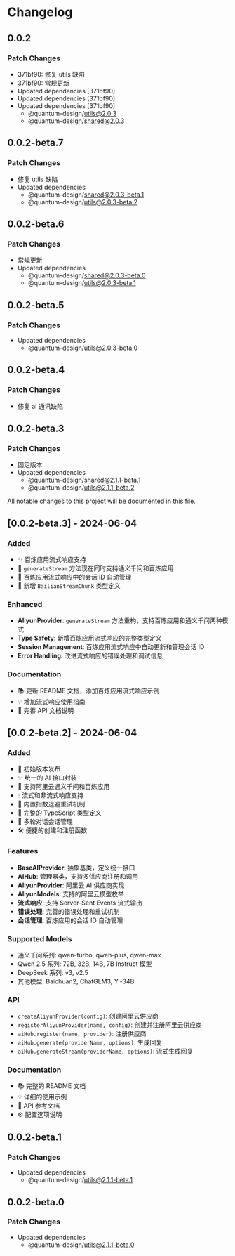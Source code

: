 # Changelog

## 0.0.2

### Patch Changes

-   371bf90: 修复 utils 缺陷
-   371bf90: 常规更新
-   Updated dependencies [371bf90]
-   Updated dependencies [371bf90]
-   Updated dependencies [371bf90]
    -   @quantum-design/utils@2.0.3
    -   @quantum-design/shared@2.0.3

## 0.0.2-beta.7

### Patch Changes

-   修复 utils 缺陷
-   Updated dependencies
    -   @quantum-design/shared@2.0.3-beta.1
    -   @quantum-design/utils@2.0.3-beta.2

## 0.0.2-beta.6

### Patch Changes

-   常规更新
-   Updated dependencies
    -   @quantum-design/shared@2.0.3-beta.0
    -   @quantum-design/utils@2.0.3-beta.1

## 0.0.2-beta.5

### Patch Changes

-   Updated dependencies
    -   @quantum-design/utils@2.0.3-beta.0

## 0.0.2-beta.4

### Patch Changes

-   修复 ai 通讯缺陷

## 0.0.2-beta.3

### Patch Changes

-   固定版本
-   Updated dependencies
    -   @quantum-design/shared@2.1.1-beta.1
    -   @quantum-design/utils@2.1.1-beta.2

All notable changes to this project will be documented in this file.

## [0.0.2-beta.3] - 2024-06-04

### Added

-   ✨ 百炼应用流式响应支持
-   🔄 `generateStream` 方法现在同时支持通义千问和百炼应用
-   📝 百炼应用流式响应中的会话 ID 自动管理
-   🎯 新增 `BailianStreamChunk` 类型定义

### Enhanced

-   **AliyunProvider**: `generateStream` 方法重构，支持百炼应用和通义千问两种模式
-   **Type Safety**: 新增百炼应用流式响应的完整类型定义
-   **Session Management**: 百炼应用流式响应中自动更新和管理会话 ID
-   **Error Handling**: 改进流式响应的错误处理和调试信息

### Documentation

-   📚 更新 README 文档，添加百炼应用流式响应示例
-   💡 增加流式响应使用指南
-   🔧 完善 API 文档说明

## [0.0.2-beta.2] - 2024-06-04

### Added

-   🎉 初始版本发布
-   ✨ 统一的 AI 接口封装
-   🔄 支持阿里云通义千问和百炼应用
-   💧 流式和非流式响应支持
-   🔁 内置指数退避重试机制
-   🎯 完整的 TypeScript 类型定义
-   📝 多轮对话会话管理
-   🛠️ 便捷的创建和注册函数

### Features

-   **BaseAIProvider**: 抽象基类，定义统一接口
-   **AIHub**: 管理器类，支持多供应商注册和调用
-   **AliyunProvider**: 阿里云 AI 供应商实现
-   **AliyunModels**: 支持的阿里云模型枚举
-   **流式响应**: 支持 Server-Sent Events 流式输出
-   **错误处理**: 完善的错误处理和重试机制
-   **会话管理**: 百炼应用的会话 ID 自动管理

### Supported Models

-   通义千问系列: qwen-turbo, qwen-plus, qwen-max
-   Qwen 2.5 系列: 72B, 32B, 14B, 7B Instruct 模型
-   DeepSeek 系列: v3, v2.5
-   其他模型: Baichuan2, ChatGLM3, Yi-34B

### API

-   `createAliyunProvider(config)`: 创建阿里云供应商
-   `registerAliyunProvider(name, config)`: 创建并注册阿里云供应商
-   `aiHub.register(name, provider)`: 注册供应商
-   `aiHub.generate(providerName, options)`: 生成回复
-   `aiHub.generateStream(providerName, options)`: 流式生成回复

### Documentation

-   📚 完整的 README 文档
-   💡 详细的使用示例
-   🔧 API 参考文档
-   ⚙️ 配置选项说明

## 0.0.2-beta.1

### Patch Changes

-   Updated dependencies
    -   @quantum-design/utils@2.1.1-beta.1

## 0.0.2-beta.0

### Patch Changes

-   Updated dependencies
    -   @quantum-design/utils@2.1.1-beta.0
